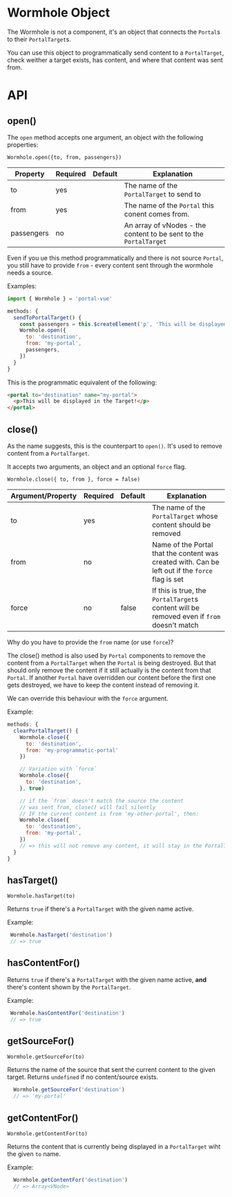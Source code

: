# Wormhole Object

The Wormhole is not a component, it's an object that connects the `Portal`s to their `PortalTarget`s.

You can use this object to programmatically send content to a `PortalTarget`,
check weither a target exists, has content, and where that content was sent from.

# API

## open()

The `open` method accepts one argument, an object with the following properties:

`Wormhole.open({to, from, passengers})`

|Property|Required|Default|Explanation|
|--------|--------|-------|-----------|
|to|yes||The name of the `PortalTarget` to send to|
|from|yes||The name of the `Portal` this conent comes from.|
|passengers|no||An array of vNodes - the content to be sent to the `PortalTarget`|

Even if you ue this method programmatically and there is not source `Portal`, you still have to provide `from` - every content sent through the wormhole needs a source.

Examples:
```javascript
import { Wormhole } = 'portal-vue'

methods: {
  sendToPortalTarget() {
    const passengers = this.$createElement('p', 'This will be displayed in the Target!')
    Wormhole.open({
      to: 'destination',
      from: 'my-portal',
      passengers,
    })
  }
}

```
This is the programmatic equivalent of the following:
```html
<portal to="destination" name="my-portal">
  <p>This will be displayed in the Target!</p>
</portal>
```

## close()

As the name suggests, this is the counterpart to `open()`. It's used to remove content from a `PortalTarget`.

It accepts two arguments, an object and an optional `force` flag.

`Wormhole.close({ to, from }, force = false)`

|Argument/Property|Required|Default|Explanation|
|--------|--------|-------|-----------|
|to|yes||The name of the `PortalTarget` whose content should be removed|
|from|no||Name of the Portal that the content was created with. Can be left out if the `force` flag is set|
|force|no|false|If this is true, the `PortalTarget`s content will be removed even if `from` doesn't match|

Why do you have to provide the `from` name (or use `force`)?

The close() method is also used by `Portal` components to remove the content from a `PortalTarget` when the `Portal` is being destroyed. But that should only remove the content if it still actually is the content from that `Portal`. If another `Portal` have overridden our content before the first one gets destroyed, we have to keep the content instead of removing it.

We can override this behaviour with the `force` argument.

Example:
```javascript
methods: {
  clearPortalTarget() {
    Wormhole.close({
      to: 'destination',
      from: 'my-programmatic-portal'
    })

    // Variation with `force`
    Wormhole.close({
      to: 'destination',
    }, true)

    // if the `from` doesn't match the source the content
    // was sent from, close() will fail silently
    // IF the current content is from 'my-other-portal', then:
    Wormhole.close({
      to: 'destination',
      from: 'my-portal',
    })
    // => this will not remove any content, it will stay in the PortalTarget
  }
}
```

## hasTarget()

`Wormhole.hasTarget(to)`

Returns `true` if there's a `PortalTarget` with the given name active.

Example:
```javascript
 Wormhole.hasTarget('destination')
 // => true
```

## hasContentFor() 

Returns `true` if there's a `PortalTarget` with the given name active, **and** there's content shown by the `PortalTarget`.

Example:
```javascript
 Wormhole.hasContentFor('destination')
 // => true
```

## getSourceFor()

`Wormhole.getSourceFor(to)`

Returns the name of the source that sent the current content to the given target. Returns `undefined` if no content/source exists.

```javascript
  Wormhole.getSourceFor('destination')
  // => 'my-portal'
```

## getContentFor()

`Wormhole.getContentFor(to)`

Returns the content that is currently being displayed in a `PortalTarget` wiht the given `to` name.

Example:
```javascript
  Wormhole.getContentFor('destination')
  // => Array<VNode>
```
